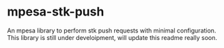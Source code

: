 # mpesa-stk-push
An mpesa library to perform stk push requests with minimal configuration. This library is still under develoipment, will update this readme really soon.
